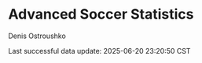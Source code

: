 # Advanced Soccer Statistics
Denis Ostroushko

<!-- gfm -->

Last successful data update: 2025-06-20 23:20:50 CST
